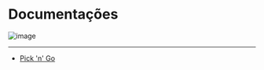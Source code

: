 # Documentações

![image](https://img.shields.io/badge/Pick'n'Go-v1.3.0-success)

---

- [Pick 'n' Go](https://github.com/peedroca/documentations/blob/master/Pick%20'n'%20Go/home.md#pick-n-go)
